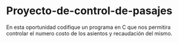 # Proyecto-de-control-de-pasajes
En esta oportunidad codifique un programa en C que nos permitira controlar el numero costo de los asientos y recaudación del mismo.
